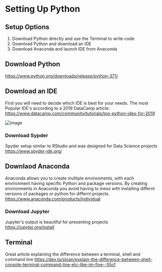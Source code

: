 # Setting Up Python 

## Setup Options 
1. Download Python directly and use the Terminal to write code
2. Download Python and download an IDE 
3. Download Anaconda and launch IDE from Anaconda 

## Download Python
https://www.python.org/downloads/release/python-371/

## Download an IDE 
First you will need to decide which IDE is best for your needs. 
The most Popular IDE's according to a 2019 DataCamp article: https://www.datacamp.com/community/tutorials/top-python-ides-for-2019

![image](https://user-images.githubusercontent.com/28680575/104382910-fbec6f00-54fc-11eb-9a67-9431368822e7.png)

### Download Sypder
Spyder setup similar to RStudio and was designed for Data Science projects 
https://www.spyder-ide.org/

## Downlaod Anaconda 
Anaconda allows you to create multiple environments, with each environment having specific Python and package versions. 
By creating environments in Anaconda you avoid having to mess with installing differnt versions of packages or python for differnt projects. 
https://www.anaconda.com/products/individual

### Download Jupyter
Jupyter's output is beautiful for presenting projects
https://jupyter.org/install

## Terminal 
Great article explaining the difference between a terminal, shell and command line 
https://dev.to/sloan/explain-the-difference-between-shell-console-terminal-command-line-etc-like-im-five--55cf
